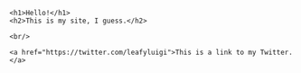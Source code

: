 <html>
  <head>
    <link rel="stylesheet" href="style.css">
  </head>
  <body>

    <h1>Hello!</h1>
    <h2>This is my site, I guess.</h2>

    <br/>

    <a href="https://twitter.com/leafyluigi">This is a link to my Twitter.</a>

  </body>
</html>
